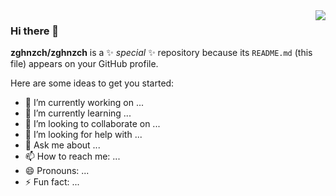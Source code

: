 <img align="right" src="https://github-readme-stats.vercel.app/api?username=zghnzch&show_icons=true&icon_color=CE1D2D&text_color=718096&bg_color=ffffff&hide_title=true" />


### Hi there 👋

**zghnzch/zghnzch** is a ✨ _special_ ✨ repository because its `README.md` (this file) appears on your GitHub profile.

Here are some ideas to get you started:

- 🔭 I’m currently working on ...
- 🌱 I’m currently learning ...
- 👯 I’m looking to collaborate on ...
- 🤔 I’m looking for help with ...
- 💬 Ask me about ...
- 📫 How to reach me: ...
- 😄 Pronouns: ...
- ⚡ Fun fact: ...
